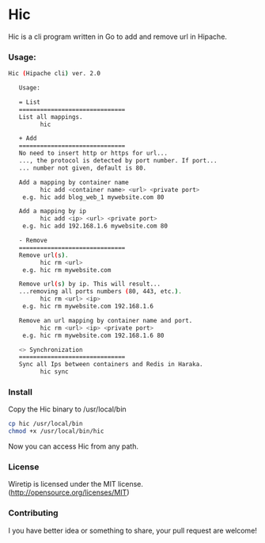Hic
===========

Hic is a cli program written in Go to add and remove url in Hipache.


### Usage:

```bash
Hic (Hipache cli) ver. 2.0

   Usage:

   = List
   ==============================
   List all mappings.
         hic

   + Add
   ==============================
   No need to insert http or https for url...
   ..., the protocol is detected by port number. If port...
   ... number not given, default is 80.

   Add a mapping by container name
         hic add <container name> <url> <private port>
    e.g. hic add blog_web_1 mywebsite.com 80

   Add a mapping by ip
         hic add <ip> <url> <private port>
    e.g. hic add 192.168.1.6 mywebsite.com 80

   - Remove
   ==============================
   Remove url(s).
         hic rm <url>
    e.g. hic rm mywebsite.com

   Remove url(s) by ip. This will result...
   ...removing all ports numbers (80, 443, etc.).
         hic rm <url> <ip>
    e.g. hic rm mywebsite.com 192.168.1.6

   Remove an url mapping by container name and port.
         hic rm <url> <ip> <private port>
    e.g. hic rm mywebsite.com 192.168.1.6 80

   <> Synchronization
   ==============================
   Sync all Ips between containers and Redis in Haraka.
         hic sync

```

### Install

Copy the Hic binary to /usr/local/bin
```bash
cp hic /usr/local/bin
chmod +x /usr/local/bin/hic
```
Now you can access Hic from any path.


### License

Wiretip is licensed under the MIT license. (http://opensource.org/licenses/MIT)


### Contributing

I you have better idea or something to share, your pull request are welcome!
